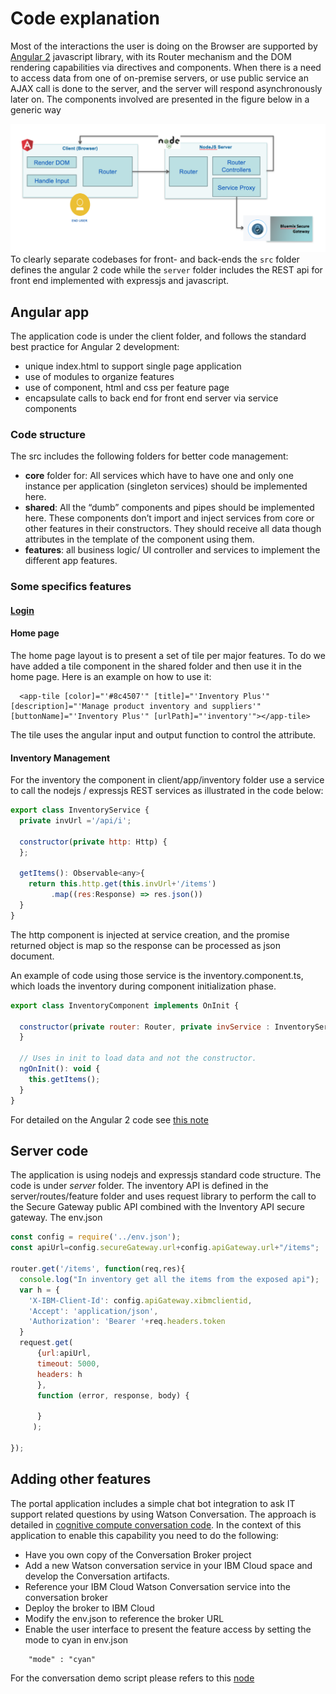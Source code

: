 # Code explanation
Most of the interactions the user is doing on the Browser are supported by [Angular 2](http://angular.io) javascript library, with its Router mechanism and the DOM rendering capabilities via directives and components. When there is a need to access data from one of on-premise servers, or use public service an AJAX call is done to the server, and  the server will respond asynchronously later on. The components involved are presented in the figure below in a generic way

![Angular 2 App](docs/ang-node-comp.png)
To clearly separate codebases for front- and back-ends the `src` folder defines the angular 2 code while the `server` folder includes the REST api for front end implemented with expressjs and javascript.

## Angular app
The application code is under the client folder, and follows the standard best practice for Angular 2 development:
* unique index.html to support single page application
* use of modules to organize features
* use of component, html and css per feature page
* encapsulate calls to back end for front end server via service components

### Code structure
The src includes the following folders for better code management:
* **core** folder for: All services which have to have one and only one instance per application (singleton services) should be implemented here.
* **shared**: All the “dumb” components and pipes should be implemented here. These components don’t import and inject services from core or other features in their constructors. They should receive all data though attributes in the template of the component using them.
* **features**: all business logic/ UI controller and services to implement the different app features.

### Some specifics features
#### [Login](./login/README.md)

#### Home page
The home page layout is to present a set of tile per major features. To do we have added a tile component in the shared folder and then use it in the home page. Here is an example on how to use it:
```
  <app-tile [color]="'#8c4507'" [title]="'Inventory Plus'" [description]="'Manage product inventory and suppliers'" [buttonName]="'Inventory Plus'" [urlPath]="'inventory'"></app-tile>
```

The tile uses the angular input and output function to control the attribute.

#### Inventory Management

For the inventory the component in client/app/inventory folder use a service to call the nodejs / expressjs REST services as illustrated in the code below:  

```javascript
export class InventoryService {
  private invUrl ='/api/i';

  constructor(private http: Http) {
  };

  getItems(): Observable<any>{
    return this.http.get(this.invUrl+'/items')
         .map((res:Response) => res.json())
  }
}
```
The http component is injected at service creation, and the promise returned object is map so the response can be processed as json document.

An example of code using those service is the inventory.component.ts, which loads the inventory during component initialization phase.

```javascript
export class InventoryComponent implements OnInit {

  constructor(private router: Router, private invService : InventoryService){
  }

  // Uses in init to load data and not the constructor.
  ngOnInit(): void {
    this.getItems();
  }
}
```

For detailed on the Angular 2 code see [this note](docs/userinterface.md)
## Server code
The application is using nodejs and expressjs standard code structure. The code is under *server* folder. The inventory API is defined in the server/routes/feature folder and uses request library to perform the call to the Secure Gateway public API combined with the Inventory API secure gateway. The env.json

```javascript
const config = require('../env.json');
const apiUrl=config.secureGateway.url+config.apiGateway.url+"/items";

router.get('/items', function(req,res){
  console.log("In inventory get all the items from the exposed api");
  var h = {
    'X-IBM-Client-Id': config.apiGateway.xibmclientid,
    'Accept': 'application/json',
    'Authorization': 'Bearer '+req.headers.token
  }
  request.get(
      {url:apiUrl,
      timeout: 5000,
      headers: h
      },
      function (error, response, body) {

      }
     );

});

```

## Adding other features
The portal application includes a simple chat bot integration to ask IT support related questions by using Watson Conversation. The approach is detailed in [cognitive compute conversation code](https://github.com/ibm-cloud-architecture/refarch-cognitive-conversation-broker). In the context of this application to enable this capability you need to do the following:
* Have you own copy of the Conversation Broker project
* Add a new Watson conversation service in your IBM Cloud space and develop the Conversation artifacts.
* Reference your IBM Cloud Watson Conversation service into the conversation broker
* Deploy the broker to IBM Cloud
* Modify the env.json to reference the broker URL
* Enable the user interface to present the feature access by setting the mode to cyan in env.json
```
    "mode" : "cyan"
```
For the conversation demo script please refers to this [node](https://github.com/ibm-cloud-architecture/refarch-cognitive-conversation-broker/blob/master/doc/demoflow.md)
